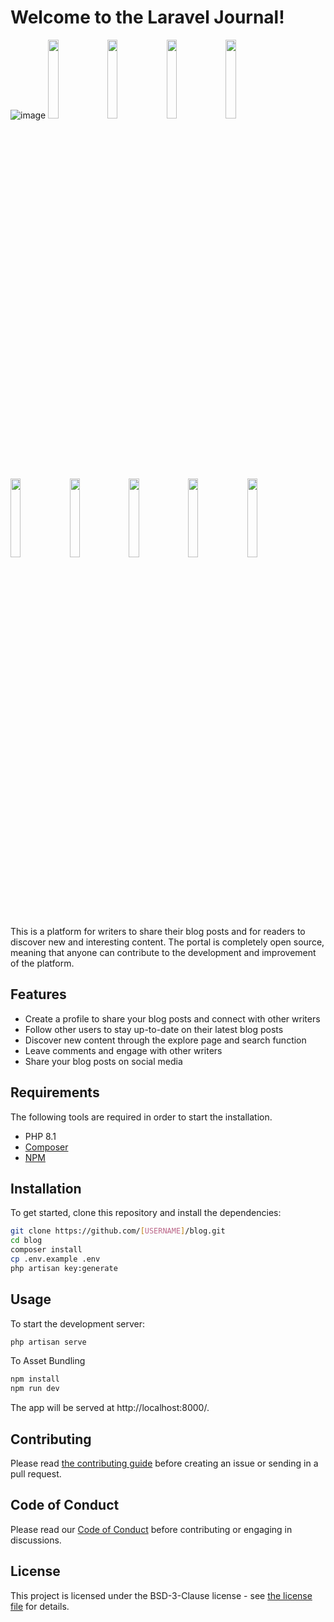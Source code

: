 # Welcome to the Laravel Journal!
![image](https://user-images.githubusercontent.com/84431594/211193517-4bd8715e-ff7d-41e0-b4de-847bf9053ca0.png)
<img src="https://user-images.githubusercontent.com/84431594/211473746-8ee064a5-bb30-4427-b247-f4a4bd7eff2f.png" width="18%"></img> 
<img src="https://user-images.githubusercontent.com/84431594/211473801-33444765-058b-42ea-bdc9-2f6c6ff3a485.png" width="18%"></img> 
<img src="https://user-images.githubusercontent.com/84431594/211473859-f1ca5d88-aeba-4da4-ab3a-d9e8e8bfc8a3.png" width="18%"></img> 
<img src="https://user-images.githubusercontent.com/84431594/211474361-b4038d38-a265-4509-bacf-d630a93ef9c3.png" width="18%"></img> 
<img src="https://user-images.githubusercontent.com/84431594/211474582-a0448d78-6eb6-4727-9498-8a39171022e1.png" width="18%">
</img> 
<img src="https://user-images.githubusercontent.com/84431594/211477003-586dcf68-2588-40ff-b93f-d850af1c8edd.png" width="18%">
</img> 
<img src="https://user-images.githubusercontent.com/84431594/211474898-d418a726-03ea-4451-a640-e298365b9bf4.png" width="18%">
</img> 
<img src="https://user-images.githubusercontent.com/84431594/211475013-6bdddc9f-59fe-481a-9fe2-0b40fb6b1a56.png" width="18%">
</img> 
<img src="https://user-images.githubusercontent.com/84431594/211476444-400f072c-22d3-432d-97c9-fef24f6ef27e.png" width="18%">
</img> 

This is a platform for writers to share their blog posts and for readers to discover new and interesting content. The portal is completely open source, meaning that anyone can contribute to the development and improvement of the platform.
## Features

- Create a profile to share your blog posts and connect with other writers
- Follow other users to stay up-to-date on their latest blog posts
- Discover new content through the explore page and search function
- Leave comments and engage with other writers
- Share your blog posts on social media
## Requirements

The following tools are required in order to start the installation.

- PHP 8.1
- [Composer](https://getcomposer.org/download/)
- [NPM](https://docs.npmjs.com/downloading-and-installing-node-js-and-npm)

## Installation

To get started, clone this repository and install the dependencies:

```bash
git clone https://github.com/[USERNAME]/blog.git
cd blog
composer install
cp .env.example .env
php artisan key:generate
```

## Usage

To start the development server:

```bash
php artisan serve 
```
To Asset Bundling
```bash
npm install
npm run dev
```

The app will be served at http://localhost:8000/.
## Contributing

Please read [the contributing guide](CONTRIBUTING.md) before creating an issue or sending in a pull request.
## Code of Conduct

Please read our [Code of Conduct](CODE_OF_CONDUCT.md) before contributing or engaging in discussions.
## License

This project is licensed under the BSD-3-Clause license  - see [the license file](LICENSE.md) for details.
